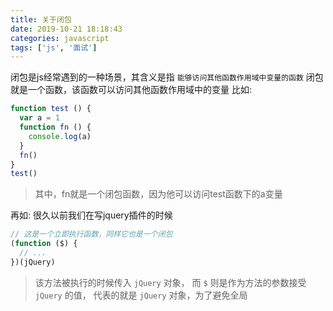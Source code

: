 ```yaml
---
title: 关于闭包
date: 2019-10-21 18:18:43
categories: javascript
tags: ['js', '面试']
---
```


闭包是js经常遇到的一种场景，其含义是指 `能够访问其他函数作用域中变量的函数` 闭包就是一个函数，该函数可以访问其他函数作用域中的变量
比如:
```ts
function test () {
  var a = 1
  function fn () {
    console.log(a)
  }
  fn()
}
test()
```
> 其中，fn就是一个闭包函数，因为他可以访问test函数下的a变量

再如:
很久以前我们在写jquery插件的时候
```js
// 这是一个立即执行函数，同样它也是一个闭包
(function ($) {
  // ...
})(jQuery)
```
> 该方法被执行的时候传入 `jQuery` 对象， 而 `$` 则是作为方法的参数接受 `jQuery` 的值， 代表的就是 `jQuery` 对象，为了避免全局


